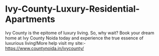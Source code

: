 # Ivy-County-Luxury-Residential-Apartments
Ivy County is the epitome of luxury living. So, why wait? Book your dream home at Ivy County Noida today and experience the true essence of luxurious living!More help visit my site:- https://www.countynoida.in/ivycounty/
